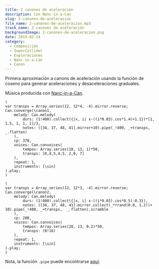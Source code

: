 ```yaml
---
title: 2 canones de aceleración
description: Con Nanc-in-a-Can
slug: 2-canones-de-aceleracion
file_name: 2-canones-de-aceleracion.mp3
track_name: 2 canones de aceleración
backgroundImage: 2-canones-de-aceleracion.png
date: 2019-02-14
category:
  - Composición
  - SuperCollider
  - Exploraciones
  - Nanc-in-a-Can
  - Canon
---
```


Primera aproximación a canons de aceleración usando la función de coseno para generar aceleraciones y desaceleraciones graduales.

Música producida con [Nanc-in-a-Can](https://github.com/nanc-in-a-can/canon-generator).

```supercollider
(
var transps = Array.series(12, 12*4, -4).mirror.reverse;
Can.converge(\canon1,
	melody: Can.melody(
        durs: (1!400).collect({|x, i| x-((i*0.03).cos*1.4)+1.1})*[1, 1.5, 1, 1, 1]/3,
        notes: ([34, 37, 48, 41].mirror+10).pipe(_!400, _+transps,  _.flatten)
	),
	cp: 370,
	voices: Can.convoices(
		tempos: Array.series(10, 13, 1)*50,
        transps: [0,4,5,4,5, 2,0, 7]
	),
	repeat: 1,
    instruments: [\sin]
).play;
)

(
var transps = Array.series(12, 12*3, -4).mirror.reverse;
Can.converge(\canon2,
	melody: Can.melody(
        durs: (1!400).collect({|x, i| x-((i*0.03).cos*0.5)-0.3}),
        notes: ([34, 37, 48, 41].mirror.collect(_*rrand(0.8, 1.2))+ 10).pipe(_!400, _+transps,  _.flatten).scramble
    ),
	cp: 200,
	voices: Can.convoices(
		tempos: Array.series(20, 13, 0.2)*50,
        transps: (0!16)
	),
	repeat: 1,
    instruments: [\sin]
).play;
)
```

Nota, la función `.pipe` puede encontrarse [aquí](https://github.com/diegovdc/sc-object-extensions/blob/master/Object.sc).
